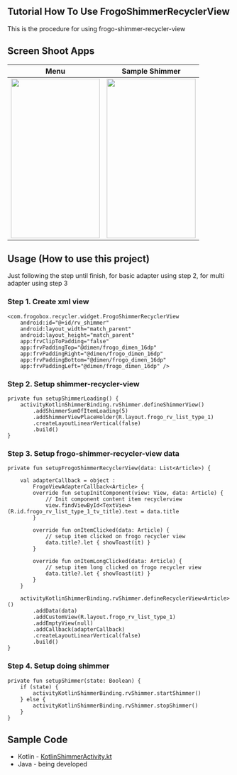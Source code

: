 ## Tutorial How To Use FrogoShimmerRecyclerView
This is the procedure for using frogo-shimmer-recycler-view

## Screen Shoot Apps

|        Menu       |             Sample Shimmer   |
|:------------------:|:----------------------------:|
|<span align="center"><img width="200px" height="360px" src="https://raw.githubusercontent.com/amirisback/frogo-recycler-view/master/docs/image/ss_main.png"></span> | <span align="center"><img width="200px" height="360px" src="https://raw.githubusercontent.com/amirisback/frogo-recycler-view/master/docs/image/sample_shimmer.gif"></span> |

## Usage (How to use this project)
Just following the step until finish, for basic adapter using step 2, for multi adapter using step 3
    
### Step 1. Create xml view
    
    <com.frogobox.recycler.widget.FrogoShimmerRecyclerView
        android:id="@+id/rv_shimmer"
        android:layout_width="match_parent"
        android:layout_height="match_parent"
        app:frvClipToPadding="false"
        app:frvPaddingTop="@dimen/frogo_dimen_16dp"
        app:frvPaddingRight="@dimen/frogo_dimen_16dp"
        app:frvPaddingBottom="@dimen/frogo_dimen_16dp"
        app:frvPaddingLeft="@dimen/frogo_dimen_16dp" />
    	 	
### Step 2. Setup shimmer-recycler-view

    private fun setupShimmerLoading() {
        activityKotlinShimmerBinding.rvShimmer.defineShimmerView()
            .addShimmerSumOfItemLoading(5)
            .addShimmerViewPlaceHolder(R.layout.frogo_rv_list_type_1)
            .createLayoutLinearVertical(false)
            .build()
    }

### Step 3. Setup frogo-shimmer-recycler-view data

    private fun setupFrogoShimmerRecyclerView(data: List<Article>) {

        val adapterCallback = object :
            FrogoViewAdapterCallback<Article> {
            override fun setupInitComponent(view: View, data: Article) {
                // Init component content item recyclerview
                view.findViewById<TextView>(R.id.frogo_rv_list_type_1_tv_title).text = data.title
            }

            override fun onItemClicked(data: Article) {
                // setup item clicked on frogo recycler view
                data.title?.let { showToast(it) }
            }

            override fun onItemLongClicked(data: Article) {
                // setup item long clicked on frogo recycler view
                data.title?.let { showToast(it) }
            }
        }

        activityKotlinShimmerBinding.rvShimmer.defineRecyclerView<Article>()
            .addData(data)
            .addCustomView(R.layout.frogo_rv_list_type_1)
            .addEmptyView(null)
            .addCallback(adapterCallback)
            .createLayoutLinearVertical(false)
            .build()
    }
    
### Step 4. Setup doing shimmer 

    private fun setupShimmer(state: Boolean) {
        if (state) {
            activityKotlinShimmerBinding.rvShimmer.startShimmer()
        } else {
            activityKotlinShimmerBinding.rvShimmer.stopShimmer()
        }
    }

## Sample Code
- Kotlin - [KotlinShimmerActivity.kt](https://github.com/amirisback/frogo-recycler-view/blob/master/app/src/main/java/com/frogobox/recycler/kotlinsample/KotlinShimmerActivity.kt)
- Java - being developed